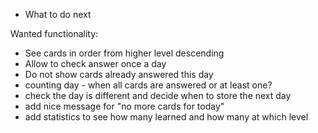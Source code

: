 - What to do next

Wanted functionality:

- See cards in order from higher level descending
- Allow to check answer once a day
- Do not show cards already answered this day
- counting day - when all cards are answered or at least one?
- check the day is different and decide when to store the next day
- add nice message for "no more cards for today"
- add statistics to see how many learned and how many at which level
